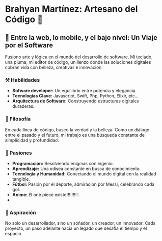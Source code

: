 Brahyan Martínez: Artesano del Código 👻
========================================

📜 Entre la web, lo mobile, y el bajo nivel: Un Viaje por el Software
-----------------------------------------------------

Fusiono arte y lógica en el mundo del desarrollo de software. Mi teclado, una pluma; mi editor de código, un lienzo donde las soluciones digitales cobran vida con belleza, creativas e innovación.

### ⚒️ Habilidades

*   **Sofware developer:** Un equilibrio entre potencia y elegancia.
*   **Tecnologías Clave:** Javascript, Swift, Php, Python, Elixir, etc...
*   **Arquitectura de Software:** Construyendo estructuras digitales duraderas.

### 🌌 Filosofía

En cada línea de código, busco la verdad y la belleza. Como un diálogo entre el pasado y el futuro, mi trabajo es una búsqueda constante de simplicidad y profundidad.

### 🚀 Pasiones

*   **Programación:** Resolviendo enigmas con ingenio.
*   **Aprendizaje:** Una odisea constante en busca de conocimiento.
*   **Tecnología y Humanidad:** Conectando el mundo digital con la realidad tangible.
*   **Fútbol:** Pasión por el deporte, admiración por Messi, celebrando cada gol.
*   **Anime:** El one piece existe!!!!!!!!!.
*   

### 🌠 Aspiración

No solo un desarrollador, sino un soñador, un creador, un innovador. Cada proyecto, un paso adelante hacia un legado que desafía el tiempo y el espacio.
